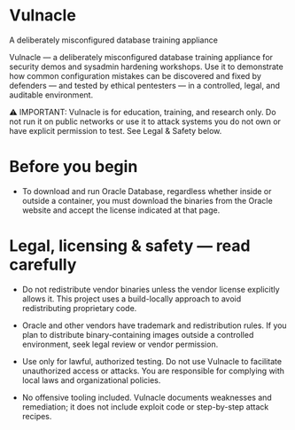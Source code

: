 # Vulnacle
A deliberately misconfigured database training appliance

Vulnacle — a deliberately misconfigured database training appliance for security demos and sysadmin hardening workshops.
Use it to demonstrate how common configuration mistakes can be discovered and fixed by defenders — and tested by ethical pentesters — in a controlled, legal, and auditable environment.

⚠️ IMPORTANT: Vulnacle is for education, training, and research only. Do not run it on public networks or use it to attack systems you do not own or have explicit permission to test. See Legal & Safety below.

# Before you begin
- To download and run Oracle Database, regardless whether inside or outside a container, you must download the binaries from the Oracle website and accept the license indicated at that page.


# Legal, licensing & safety — read carefully

- Do not redistribute vendor binaries unless the vendor license explicitly allows it. This project uses a build-locally approach to avoid redistributing proprietary code.

- Oracle and other vendors have trademark and redistribution rules. If you plan to distribute binary-containing images outside a controlled environment, seek legal review or vendor permission.

- Use only for lawful, authorized testing. Do not use Vulnacle to facilitate unauthorized access or attacks. You are responsible for complying with local laws and organizational policies.

- No offensive tooling included. Vulnacle documents weaknesses and remediation; it does not include exploit code or step-by-step attack recipes.
